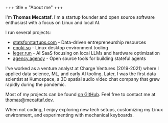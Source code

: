 +++
title = "About me"
+++

I'm **Thomas Mecattaf**. I'm a startup founder and open source software enthusiast with a focus on Linux and local AI.

I run several projects:
- [statsforstartups.com](https://statsforstartups.com) - Data-driven entrepreneurship resources
- [enoki.so](https://enoki.so) - Linux desktop environment tooling
- [leger.run](https://leger.run) - AI SaaS focusing on local LLMs and hardware optimization
- [agency.agency](https://agency.agency) - Open source tools for building stateful agents

I've worked as a venture analyst at Charge Ventures (2019-2021) where I applied data science, ML, and early AI tooling. Later, I was the first data scientist at Kumospace, a 3D spatial audio video chat company that grew rapidly during the pandemic.

Most of my projects can be found [on GitHub](https://github.com/tmecattaf). Feel free to contact me at [thomas@mecattaf.dev](mailto:thomas@mecattaf.dev).

When not coding, I enjoy exploring new tech setups, customizing my Linux environment, and experimenting with mechanical keyboards.

